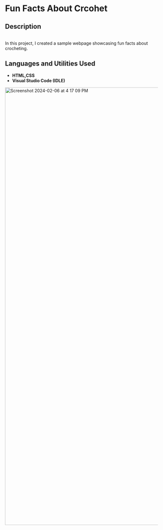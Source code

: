 <h1>Fun Facts About Crcohet</h1>

<h2>Description</h2>
<br>In this project, I created a sample webpage showcasing fun facts about crocheting.
<br />


<h2>Languages and Utilities Used</h2>

- <b>HTML,CSS</b> 
- <b>Visual Studio Code (IDLE)</b>
<img width="1440" alt="Screenshot 2024-02-06 at 4 17 09 PM" src="https://github.com/maryambaig105/fun-facts-about-crochet/assets/154369139/fcd215c9-7900-46a6-a651-bcf38fff3b6c">
